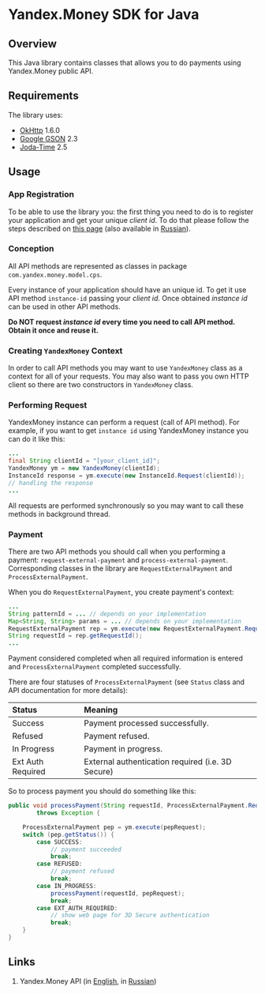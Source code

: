 # Yandex.Money SDK for Java

## Overview

This Java library contains classes that allows you to do payments using Yandex.Money public API.

## Requirements

The library uses:

* [OkHttp][1] 1.6.0
* [Google GSON][2] 2.3
* [Joda-Time][7] 2.5

## Usage

### App Registration

To be able to use the library you: the first thing you need to do is to register your application and get your unique *client id*. To do that please follow the steps described on [this page][3] (also available in [Russian][4]).

### Conception

All API methods are represented as classes in package `com.yandex.money.model.cps`.

Every instance of your application should have an unique id. To get it use API method `instance-id` passing your *client id*. Once obtained *instance id* can be used in other API methods.

**Do NOT request *instance id* every time you need to call API method. Obtain it once and reuse it.**

### Creating `YandexMoney` Context

In order to call API methods you may want to use `YandexMoney` class as a context for all of your requests. You may also want to pass you own HTTP client so there are two constructors in `YandexMoney` class.

### Performing Request

YandexMoney instance can perform a request (call of API method). For example, if you want to get `instance id` using YandexMoney instance you can do it like this:

```Java
...
final String clientId = "[your_client_id]";
YandexMoney ym = new YandexMoney(clientId);
InstanceId response = ym.execute(new InstanceId.Request(clientId));
// handling the response
...
```

All requests are performed synchronously so you may want to call these methods in background thread.

### Payment

There are two API methods you should call when you performing a payment: `request-external-payment` and `process-external-payment`. Corresponding classes in the library are `RequestExternalPayment` and `ProcessExternalPayment`.

When you do `RequestExternalPayment`, you create payment's context:

```Java
...
String patternId = ... // depends on your implementation
Map<String, String> params = ... // depends on your implementation
RequestExternalPayment rep = ym.execute(new RequestExternalPayment.Request.newInstance(instanceId, patternId, params));
String requestId = rep.getRequestId();
...
```

Payment considered completed when all required information is entered and `ProcessExternalPayment` completed successfully.

There are four statuses of `ProcessExternalPayment` (see `Status` class and API documentation for more details):

|Status           |Meaning                                          |
|:----------------|:------------------------------------------------|
|Success          |Payment processed successfully.                  |
|Refused          |Payment refused.                                 |
|In Progress      |Payment in progress.                             |
|Ext Auth Required|External authentication required (i.e. 3D Secure)|

So to process payment you should do something like this:

```Java
public void processPayment(String requestId, ProcessExternalPayment.Request pepRequest)
        throws Exception {

    ProcessExternalPayment pep = ym.execute(pepRequest);
    switch (pep.getStatus()) {
        case SUCCESS:
            // payment succeeded
            break;
        case REFUSED:
            // payment refused
            break;
        case IN_PROGRESS:
            processPayment(requestId, pepRequest);
            break;
        case EXT_AUTH_REQUIRED:
            // show web page for 3D Secure authentication
            break;
    }
}
```

## Links

1. Yandex.Money API (in [English][5], in [Russian][6])

[1]: http://square.github.io/okhttp/
[2]: https://code.google.com/p/google-gson/
[3]: http://api.yandex.com/money/doc/dg/tasks/register-client.xml
[4]: http://api.yandex.ru/money/doc/dg/tasks/register-client.xml
[5]: http://api.yandex.com/money/
[6]: http://api.yandex.ru/money/
[7]: http://www.joda.org/joda-time/